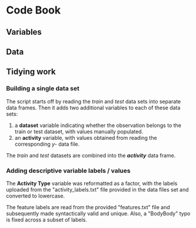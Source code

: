 # Code Book

## Variables

## Data

## Tidying work

### Building a single data set

The script starts off by reading the *train* and *test* data sets into separate data frames.  Then it adds two additional variables to each of these data sets:

1. a **dataset** variable indicating whether the observation belongs to the train or test dataset, with values manually populated.
1. an **activity** variable, with values obtained from reading the corresponding *y-* data file.

The *train* and *test* datasets are combined into the ***activity*** data frame.

### Adding descriptive variable labels / values

The **Activity Type** variable was reformatted as a factor, with the labels uploaded from the "activity_labels.txt" file provided in the data files set and converted to lowercase.

The feature labels are read from the provided "features.txt" file and subsequently made syntactically valid and unique.  Also, a "BodyBody" typo is fixed across a subset of labels.

